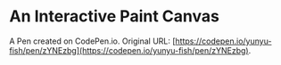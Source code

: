 # An Interactive Paint Canvas

A Pen created on CodePen.io. Original URL: [https://codepen.io/yunyu-fish/pen/zYNEzbg](https://codepen.io/yunyu-fish/pen/zYNEzbg).


